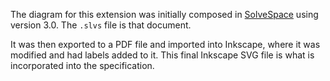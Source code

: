 <!--
Copyright (c) 2017-2025 The Khronos Group Inc.

SPDX-License-Identifier: CC-BY-4.0
-->

The diagram for this extension was initially composed in
[SolveSpace](http://solvespace.com) using version 3.0.
The `.slvs` file is that document.

It was then exported to a PDF file and imported into Inkscape,
where it was modified and had labels added to it.
This final Inkscape SVG file is what is incorporated into the specification.
